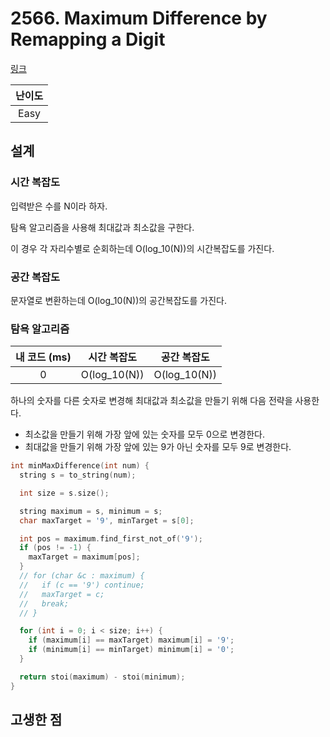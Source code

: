 # 2566. Maximum Difference by Remapping a Digit

[링크](https://leetcode.com/problems/maximum-difference-by-remapping-a-digit/description/)

| 난이도 |
| :----: |
|  Easy  |

## 설계

### 시간 복잡도

입력받은 수를 N이라 하자.

탐욕 알고리즘을 사용해 최대값과 최소값을 구한다.

이 경우 각 자리수별로 순회하는데 O(log_10(N))의 시간복잡도를 가진다.

### 공간 복잡도

문자열로 변환하는데 O(log_10(N))의 공간복잡도를 가진다.

### 탐욕 알고리즘

| 내 코드 (ms) | 시간 복잡도  | 공간 복잡도  |
| :----------: | :----------: | :----------: |
|      0       | O(log_10(N)) | O(log_10(N)) |

하나의 숫자를 다른 숫자로 변경해 최대값과 최소값을 만들기 위해 다음 전략을 사용한다.

- 최소값을 만들기 위해 가장 앞에 있는 숫자를 모두 0으로 변경한다.
- 최대값을 만들기 위해 가장 앞에 있는 9가 아닌 숫자를 모두 9로 변경한다.

```cpp
int minMaxDifference(int num) {
  string s = to_string(num);

  int size = s.size();

  string maximum = s, minimum = s;
  char maxTarget = '9', minTarget = s[0];

  int pos = maximum.find_first_not_of('9');
  if (pos != -1) {
    maxTarget = maximum[pos];
  }
  // for (char &c : maximum) {
  //   if (c == '9') continue;
  //   maxTarget = c;
  //   break;
  // }

  for (int i = 0; i < size; i++) {
    if (maximum[i] == maxTarget) maximum[i] = '9';
    if (minimum[i] == minTarget) minimum[i] = '0';
  }

  return stoi(maximum) - stoi(minimum);
}
```

## 고생한 점
